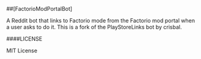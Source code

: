 ##[FactorioModPortalBot]

A Reddit bot that links to Factorio mode from the Factorio mod portal when a user asks to do it.
This is a fork of the PlayStoreLinks bot by crisbal.

####LICENSE

MIT License

